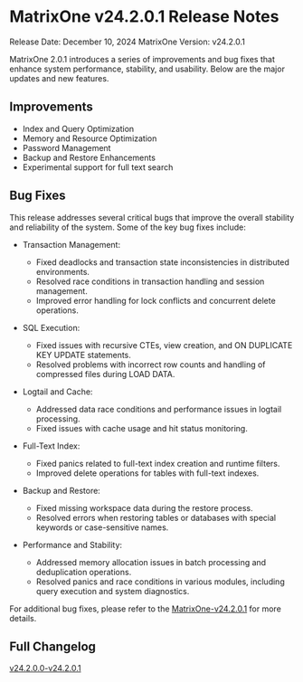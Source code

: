 # **MatrixOne v24.2.0.1 Release Notes**

Release Date: December 10, 2024
MatrixOne Version: v24.2.0.1

MatrixOne 2.0.1 introduces a series of improvements and bug fixes that enhance system performance, stability, and usability. Below are the major updates and new features.

## Improvements

- Index and Query Optimization  
- Memory and Resource Optimization  
- Password Management  
- Backup and Restore Enhancements  
- Experimental support for full text search  

## Bug Fixes

This release addresses several critical bugs that improve the overall stability and reliability of the system. Some of the key bug fixes include:

- Transaction Management:
    - Fixed deadlocks and transaction state inconsistencies in distributed environments.
    - Resolved race conditions in transaction handling and session management.
    - Improved error handling for lock conflicts and concurrent delete operations.

- SQL Execution:
    - Fixed issues with recursive CTEs, view creation, and ON DUPLICATE KEY UPDATE statements.
    - Resolved problems with incorrect row counts and handling of compressed files during LOAD DATA.

- Logtail and Cache:
    - Addressed data race conditions and performance issues in logtail processing.
    - Fixed issues with cache usage and hit status monitoring.

- Full-Text Index:
    - Fixed panics related to full-text index creation and runtime filters.
    - Improved delete operations for tables with full-text indexes.

- Backup and Restore:
    - Fixed missing workspace data during the restore process.
    - Resolved errors when restoring tables or databases with special keywords or case-sensitive names.

- Performance and Stability:
    - Addressed memory allocation issues in batch processing and deduplication operations.
    - Resolved panics and race conditions in various modules, including query execution and system diagnostics.

For additional bug fixes, please refer to the [MatrixOne-v24.2.0.1](https://github.com/matrixorigin/matrixone/releases/tag/v2.0.1) for more details.

## Full Changelog

[v24.2.0.0-v24.2.0.1](https://github.com/matrixorigin/matrixone/compare/v2.0.0...v2.0.1)